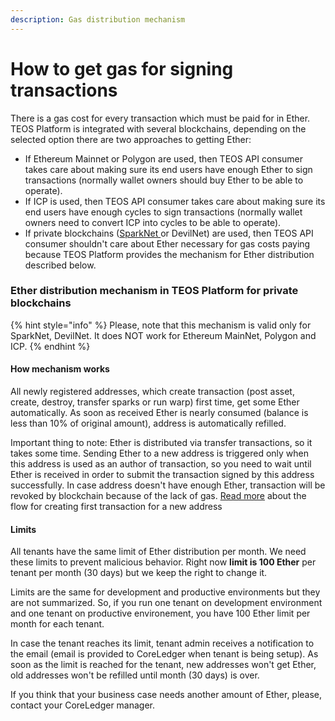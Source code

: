 ```yaml
---
description: Gas distribution mechanism
---
```


# How to get gas for signing transactions

There is a gas cost for every transaction which must be paid for in Ether. TEOS Platform is integrated with several blockchains, depending on the selected option there are two approaches to getting Ether:

* If Ethereum Mainnet or Polygon are used, then TEOS API consumer takes care about making sure its end users have enough Ether to sign transactions (normally wallet owners should buy Ether to be able to operate).
* If ICP is used, then TEOS API consumer takes care about making sure its end users have enough cycles to sign transactions (normally wallet owners need to convert ICP into cycles to be able to operate).
* If private blockchains ([SparkNet ](https://sparknet.online/)or DevilNet) are used, then TEOS API consumer shouldn't care about Ether necessary for gas costs paying because TEOS Platform provides the mechanism for Ether distribution described below.

### Ether distribution mechanism in TEOS Platform for private blockchains

{% hint style="info" %}
Please, note that this mechanism is valid only for SparkNet, DevilNet. It does NOT work for Ethereum MainNet, Polygon and ICP.
{% endhint %}

#### How mechanism works

All newly registered addresses, which create transaction (post asset, create, destroy, transfer sparks or run warp) first time, get some Ether automatically. As soon as received Ether is nearly consumed (balance is less than 10% of original amount), address is automatically refilled.

Important thing to note: Ether is distributed via transfer transactions, so it takes some time. Sending Ether to a new address is triggered only when this address is used as an author of transaction, so you need to wait until Ether is received in order to submit the transaction signed by this address successfully. In case address doesn't have enough Ether, transaction will be revoked by blockchain because of the lack of gas. [Read more](transaction-creation-and-submission/first-transaction-creation-and-submission-for-a-new-address-on-the-private-blockchain.md) about the flow for creating first transaction for a new address

#### Limits

All tenants have the same limit of Ether distribution per month. We need these limits to prevent malicious behavior. Right now **limit is 100 Ether** per tenant per month (30 days) but we keep the right to change it.

Limits are the same for development and productive environments but they are not summarized. So, if you run one tenant on development environment and one tenant on productive environement, you have 100 Ether limit per month for each tenant.

In case the tenant reaches its limit, tenant admin receives a notification to the email (email is provided to CoreLedger when tenant is being setup). As soon as the limit is reached for the tenant, new addresses won't get Ether, old addresses won't be refilled until month (30 days) is over.

If you think that your business case needs another amount of Ether, please, contact your CoreLedger manager.
